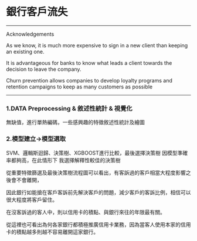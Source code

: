 # 銀行客戶流失

------------
Acknowledgements

As we know, it is much more expensive to sign in a new client than keeping an existing one.

It is advantageous for banks to know what leads a client towards the decision to leave the company.

Churn prevention allows companies to develop loyalty programs and retention campaigns to keep as many customers as possible

------------
### 1.DATA Preprocessing & 敘述性統計 & 視覺化
無缺值，進行單熱編碼，一些感興趣的特徵敘述性統計及繪圖

### 2.模型建立->模型選取
SVM、邏輯斯迴歸、決策樹、XGBOOST進行比較，最後選擇決策樹
因模型準確率都夠高，在此情形下 我選擇解釋性較佳的決策樹

從重要特徵篩選及最後決策樹流程圖可以看出，有客訴過的客戶相當大程度影響之後會不會離開，

因此銀行如能搶在客戶客訴前先解決客戶的問題，減少客戶的客訴比例，相信可以很大程度將客戶留住。

在沒客訴過的客人中，則以信用卡的積點、與銀行來往的年限最有關。

從這裡也可看出為何各家銀行都積極推廣信用卡業務，因為當客人使用本家的信用卡的積點越多則越不容易離開這家銀行。



